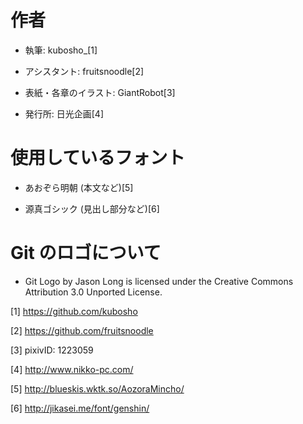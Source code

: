 作者
====

-   執筆: kubosho\_[1]

-   アシスタント: fruitsnoodle[2]

-   表紙・各章のイラスト: GiantRobot[3]

-   発行所: 日光企画[4]

使用しているフォント
====================

-   あおぞら明朝 (本文など)[5]

-   源真ゴシック (見出し部分など)[6]

Git のロゴについて
==================

-   Git Logo by Jason Long is licensed under the Creative Commons Attribution 3.0 Unported License.

[1] <https://github.com/kubosho>

[2] <https://github.com/fruitsnoodle>

[3] pixivID: 1223059

[4] <http://www.nikko-pc.com/>

[5] <http://blueskis.wktk.so/AozoraMincho/>

[6] <http://jikasei.me/font/genshin/>
